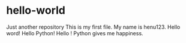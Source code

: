 # hello-world
Just another repository
This is my first file.
My name is henu123.
Hello word!
Hello Python!
Hello !
Python gives me happiness. 
